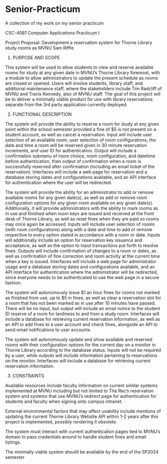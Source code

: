 # Senior-Practicum
A collection of my work on my senior practicum

CSC-4081 Computer Applications Practicum I

Project Proposal: Development a reservation system for Thorne Library study rooms as MVNU
Sam Riffle

1. PURPOSE AND SCOPE 

This system will be used to allow students to view and reserve available rooms for study at any given date in MVNU’s Thorne Library foremost, with a module to allow administrators to update the present schedule as rooms are closed or opened. Users will involve students, library staff, and additional maintenance staff, where the stakeholders include Tim Radcliff of MVNU and Travis Kennedy, also of MVNU staff. The goal of this project will be to deliver a minimally viable product for use with library reservations separate from the 3rd party application currently deployed. 

2. FUNCTIONAL DESCRIPTION 

<p>The system will provide the ability to reserve a room for study at any given point within the school semester provided a fine of $5 is not present on a student account, as well as cancel a reservation. Input will include user selection of an available room, user selection of room configurations, the date and time a room will be reserved given in 30 minute reservation increments, and user ID for authentication. Output will include a confirmation submenu of room choice, room configuration, and datetime before authentication, then output of confirmation when a room is successfully reserved after confirmation (including an email ticket of the reservation). Interfaces will include a web page for reservation and a database storing dates and configurations available, and an API interface for authentication where the user will be redirected. </p>
<p>The system will provide the ability for an administrator to add or remove available rooms for any given date(s), as well as add or remove room configuration options for any given room available on any given date(s). Additionally, it will provide administrators with the ability to mark rooms as in use and finished when room keys are issued and received at the front desk of Thorne Library, as well as reset fines when they are paid so rooms may once again be accessed. Inputs will include user selection of rooms (with room configurations) along with a date and time to add or remove respective to every option stated in accordance with a room or date. Inputs will additionally include an option for reservation key issuance and acceptance, as well as the option to input transactions put forth to resolve fines. Outputs will include confirmation of changes to a room or dates, as well as confirmation of fine correction and room activity at the current time when a key is issued. Interfaces will include a web page for administrator usage and a database storing dates and configurations available, and an API interface for authentication where the administrator will be redirected, since everyone needs to be authenticated to use the web page in a secure fashion. </p>
<p>The system will autonomously issue $1 an hour fines for rooms not marked as finished from use, up to $5 in fines, as well as clear a reservation slot for a room that has not been marked as in use after 10 minutes have passed. There will be no input, but output will include an email notice to the student ID reserve of a room for tardiness to and from a study room. Interfaces will include a database for retrieving current reservation information, as well as an API to add fines to a user account and check fines, alongside an API to send email notifications to user accounts. </p>
<p>The system will autonomously update and show available and reserved rooms with their configuration options for the current day on a monitor in Thorne Library according to the database status. Inputs will not be required by a user, while outputs will include information pertaining to reservations on the monitor. Interfaces will include a database for retrieving current reservation information. </p>

3. CONSTRAINTS 

<p>Available resources include faculty information on current similar systems implemented at MVNU including but not limited to The Rec’s reservation system and systems that use MVNU’s redirect page for authentication for students and faculty when signing onto campus intranet. </p>
<p>External environmental factors that may affect usability include mentions of updating the current Thorne Library Website API within 1-2 years after this project is implemented, possibly rendering it obsolete. </p>
<p>The system must interact with current authentication pages tied to MVNU’s domain to pass credentials around to handle student fines and email listings. 
<p>The minimally viable system should be available by the end of the SP2024 semester</p>
